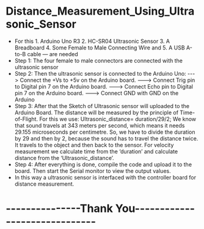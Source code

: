 # Distance_Measurement_Using_Ultrasonic_Sensor
* For this 1. Arduino Uno R3 2. HC-SR04 Ultrasonic Sensor 3. A Breadboard 4. Some Female to Male Connecting Wire and 
           5. A USB A-to-B cable ― are needed
* Step 1: The four female to male connectors are connected with the ultrasonic sensor 
* Step 2: Then the ultrasonic sensor is connected to the Arduino Uno:
---> Connect the +Vs to +5v on the Arduino board.
---> Connect Trig pin to Digital pin 7 on the Arduino board.
---> Connect Echo pin to Digital pin 7 on the Arduino board.
---> Connect GND with GND on the Arduino
* Step 3: After that the Sketch of Ultrasonic sensor will uploaded to the Arduino Board. 
The distance will be measured by the principle of Time-of-Flight. For this we use:
Ultrasonic_distance= duration/29/2;
We know that sound travels at 343 meters per second, which means it needs 29.155 microseconds per centimetre. 
So, we have to divide the duration by 29 and then by 2, because the sound has to travel the distance twice. 
It travels to the object and then back to the sensor. For velocity measurement we calculate time from the ‘duration’ and
calculate distance from the ‘Ultrasonic_distance’. 
* Step 4: After everything is done, compile the code and upload it to the board. 
Then start the Serial monitor to view the output values.
* In this way a ultrasonic sensor is interfaced with the controller board for distance measurement.

# ---------------Thank You------------------------------
